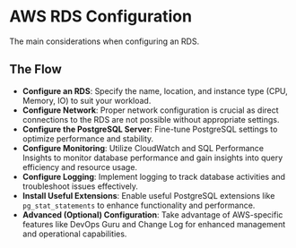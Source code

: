 # AWS RDS Configuration

The main considerations when configuring an RDS.

## The Flow

- **Configure an RDS**: Specify the name, location, and instance type (CPU, Memory, IO) to suit your workload.
- **Configure Network**: Proper network configuration is crucial as direct connections to the RDS are not possible without appropriate settings.
- **Configure the PostgreSQL Server**: Fine-tune PostgreSQL settings to optimize performance and stability.
- **Configure Monitoring**: Utilize CloudWatch and SQL Performance Insights to monitor database performance and gain insights into query efficiency and resource usage.
- **Configure Logging**: Implement logging to track database activities and troubleshoot issues effectively.
- **Install Useful Extensions**: Enable useful PostgreSQL extensions like `pg_stat_statements` to enhance functionality and performance.
- **Advanced (Optional) Configuration**: Take advantage of AWS-specific features like DevOps Guru and Change Log for enhanced management and operational capabilities.
